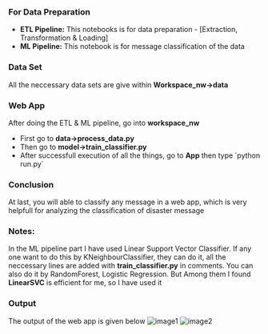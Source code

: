 <h3>For Data Preparation</h3>
<ul>
  <li><b>ETL Pipeline:</b> This notebooks is for data preparation - [Extraction, Transformation & Loading]</li>
  <li><b>ML Pipeline:</b> This notebook is for message classification of the data </li>
</ul>
<h3>Data Set</h3>
<p>All the neccessary data sets are give within <b>Workspace_nw->data</b></p>
<h3>Web App</h3>
<p> After doing the ETL & ML pipeline, go into <b>workspace_nw</b></p>
<ul>
  <li>First go to <b>data->process_data.py</b></li>
  <li>Then go to <b>model->train_classifier.py</b></li>
  <li>After successfull execution of all the things, go to <b>App</b> then type `python run.py`</li>
</ul>
<h3>Conclusion</h3>
At last, you will able to classify any message in a web app, which is very helpfull for analyzing the classification of disaster message

<h3>Notes:</h3>
<p>In the ML pipeline part I have used Linear Support Vector Classifier. If any one want to do this by KNeighbourClassifier, they can do it, all the neccessary lines are added with <b>train_classifier.py</b> in comments. You can also do it by RandomForest, Logistic Regression. But Among them I found <b>LinearSVC</b> is efficient for me, so I have used it</p>

<h3>Output</h3>
The output of the web app is given below
<img src="https://drive.google.com/uc?export=view&id=1EdBxzFcYccze8e962t7fdaahRzm6aEtV" alt="image1">
<img src="https://drive.google.com/uc?export=view&id=1S8yazy2M6hjzegJ65pH7HQByNU3d6Lj4" alt="image2">
